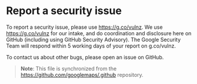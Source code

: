 # Report a security issue

To report a security issue, please use https://g.co/vulnz. We use
https://g.co/vulnz for our intake, and do coordination and disclosure here on
GitHub (including using GitHub Security Advisory). The Google Security Team will
respond within 5 working days of your report on g.co/vulnz.



To contact us about other bugs, please open an issue on GitHub.

> **Note**: This file is synchronized from the https://github.com/googlemaps/.github repository.
